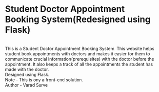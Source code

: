 # Student Doctor Appointment Booking System(Redesigned using Flask)
<br>
This is a Student Doctor Appointment Booking System. This website helps student book appointments with doctors and makes it easier for them to communicate crucial information(prerequisites) with the doctor before the appointment. It also keeps a track of all the appointments the student has made with the doctor.
<br>
Designed using Flask.
<br>
Note - This is ony a front-end solution.
<br>
Author - Varad Surve
